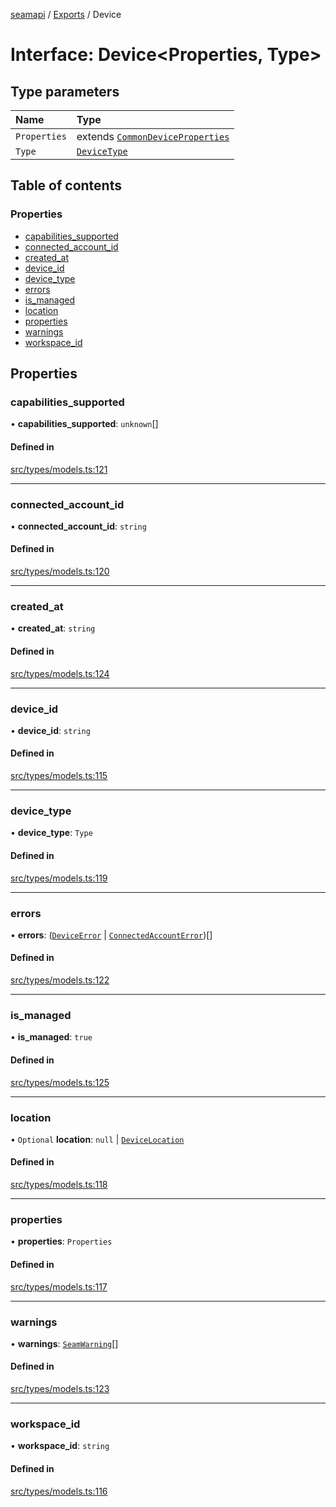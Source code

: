 [seamapi](../README.md) / [Exports](../modules.md) / Device

# Interface: Device<Properties, Type\>

## Type parameters

| Name | Type |
| :------ | :------ |
| `Properties` | extends [`CommonDeviceProperties`](../modules.md#commondeviceproperties) |
| `Type` | [`DeviceType`](../modules.md#devicetype) |

## Table of contents

### Properties

- [capabilities\_supported](Device.md#capabilities_supported)
- [connected\_account\_id](Device.md#connected_account_id)
- [created\_at](Device.md#created_at)
- [device\_id](Device.md#device_id)
- [device\_type](Device.md#device_type)
- [errors](Device.md#errors)
- [is\_managed](Device.md#is_managed)
- [location](Device.md#location)
- [properties](Device.md#properties)
- [warnings](Device.md#warnings)
- [workspace\_id](Device.md#workspace_id)

## Properties

### capabilities\_supported

• **capabilities\_supported**: `unknown`[]

#### Defined in

[src/types/models.ts:121](https://github.com/seamapi/javascript/blob/main/src/types/models.ts#L121)

___

### connected\_account\_id

• **connected\_account\_id**: `string`

#### Defined in

[src/types/models.ts:120](https://github.com/seamapi/javascript/blob/main/src/types/models.ts#L120)

___

### created\_at

• **created\_at**: `string`

#### Defined in

[src/types/models.ts:124](https://github.com/seamapi/javascript/blob/main/src/types/models.ts#L124)

___

### device\_id

• **device\_id**: `string`

#### Defined in

[src/types/models.ts:115](https://github.com/seamapi/javascript/blob/main/src/types/models.ts#L115)

___

### device\_type

• **device\_type**: `Type`

#### Defined in

[src/types/models.ts:119](https://github.com/seamapi/javascript/blob/main/src/types/models.ts#L119)

___

### errors

• **errors**: ([`DeviceError`](DeviceError.md) \| [`ConnectedAccountError`](ConnectedAccountError.md))[]

#### Defined in

[src/types/models.ts:122](https://github.com/seamapi/javascript/blob/main/src/types/models.ts#L122)

___

### is\_managed

• **is\_managed**: ``true``

#### Defined in

[src/types/models.ts:125](https://github.com/seamapi/javascript/blob/main/src/types/models.ts#L125)

___

### location

• `Optional` **location**: ``null`` \| [`DeviceLocation`](../modules.md#devicelocation)

#### Defined in

[src/types/models.ts:118](https://github.com/seamapi/javascript/blob/main/src/types/models.ts#L118)

___

### properties

• **properties**: `Properties`

#### Defined in

[src/types/models.ts:117](https://github.com/seamapi/javascript/blob/main/src/types/models.ts#L117)

___

### warnings

• **warnings**: [`SeamWarning`](SeamWarning.md)[]

#### Defined in

[src/types/models.ts:123](https://github.com/seamapi/javascript/blob/main/src/types/models.ts#L123)

___

### workspace\_id

• **workspace\_id**: `string`

#### Defined in

[src/types/models.ts:116](https://github.com/seamapi/javascript/blob/main/src/types/models.ts#L116)
